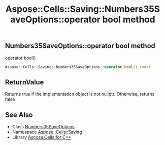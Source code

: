 ﻿---
title: Aspose::Cells::Saving::Numbers35SaveOptions::operator bool method
linktitle: operator bool
second_title: Aspose.Cells for C++ API Reference
description: 'Aspose::Cells::Saving::Numbers35SaveOptions::operator bool method. operator bool() in C++.'
type: docs
weight: 400
url: /cpp/aspose.cells.saving/numbers35saveoptions/operator_bool/
---
## Numbers35SaveOptions::operator bool method


operator bool()

```cpp
Aspose::Cells::Saving::Numbers35SaveOptions::operator bool() const
```


## ReturnValue

Returns true if the implementation object is not nullptr. Otherwise, returns false

## See Also

* Class [Numbers35SaveOptions](../)
* Namespace [Aspose::Cells::Saving](../../)
* Library [Aspose.Cells for C++](../../../)
